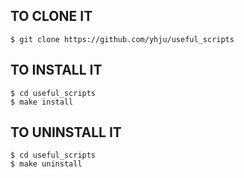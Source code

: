 TO CLONE IT
-----------

    $ git clone https://github.com/yhju/useful_scripts

TO INSTALL IT
-------------

    $ cd useful_scripts
    $ make install


TO UNINSTALL IT
---------------

    $ cd useful_scripts
    $ make uninstall

